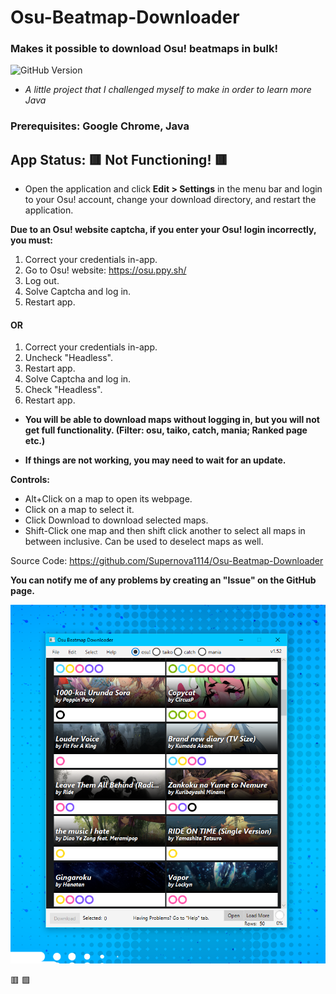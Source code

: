 # Osu-Beatmap-Downloader
### Makes it possible to download Osu! beatmaps in bulk!
![GitHub Version](https://img.shields.io/github/v/release/Supernova1114/Osu-Beatmap-Downloader)

* *A little project that I challenged myself to make in order to learn more Java*

### Prerequisites: Google Chrome, Java

## App Status: 🟥 Not Functioning! 🟥

* Open the application and click **Edit > Settings** in the menu bar and login to your Osu! account, change your download directory,
and restart the application.

**Due to an Osu! website captcha, if you enter your Osu! login incorrectly, you must:**

1. Correct your credentials in-app.
2. Go to Osu! website: https://osu.ppy.sh/
3. Log out.
4. Solve Captcha and log in.
5. Restart app.

#### OR

1. Correct your credentials in-app.
2. Uncheck "Headless".
3. Restart app.
4. Solve Captcha and log in.
5. Check "Headless".
6. Restart app.

* **You will be able to download maps without logging in, but you will
not get full functionality. 
(Filter: osu, taiko, catch, mania; Ranked page etc.)**

* **If things are not working, you may need to wait for an update.**

**Controls:**
* Alt+Click on a map to open its webpage.
* Click on a map to select it.
* Click Download to download selected maps.
* Shift-Click one map and then shift click another to select
all maps in between inclusive. Can be used to deselect maps as well.

Source Code: https://github.com/Supernova1114/Osu-Beatmap-Downloader

**You can notify me of any problems by creating an "Issue" on the GitHub page.**

![](repoimages/osubmdl-v1.52.png)

🟥 🟩

